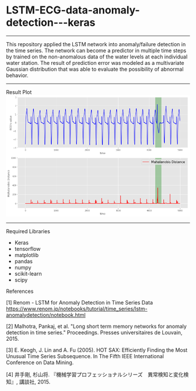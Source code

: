 # LSTM-ECG-data-anomaly-detection---keras
---
This repository applied the LSTM network into anomaly/failure detection in the time series. The network can become a predictor in multiple time steps by trained on the non-anomalous data of the water levels at each individual water station. The result of prediction error was modeled as a multivariate Gaussian distribution that was able to evaluate the possibility of abnormal behavior.

---
Result Plot
![](https://github.com/TechFinBrown/LSTM-ECG-data-anomaly-detection---keras/blob/master/LSTM_ECG_Anomaly%20detection.png)

---
Required Libraries
- Keras
- tensorflow
- matplotlib 
- pandas 
- numpy 
- scikit-learn 
- scipy 

References

[1] Renom - LSTM for Anomaly Detection in Time Series Data
https://www.renom.jp/notebooks/tutorial/time_series/lstm-anomalydetection/notebook.html

[2] Malhotra, Pankaj, et al. "Long short term memory networks for anomaly detection in time series." Proceedings. Presses universitaires de Louvain, 2015.

[3] E. Keogh, J. Lin and A. Fu (2005). HOT SAX: Efficiently Finding the Most Unusual Time Series Subsequence. In The Fifth IEEE International Conference on Data Mining.

[4] 井手剛, 杉山将. 『機械学習プロフェッショナルシリーズ　異常検知と変化検知』, 講談社, 2015.
